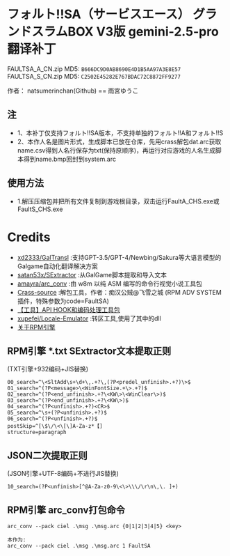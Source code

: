 # フォルト!!SA（サービスエース） グランドスラムBOX V3版 gemini-2.5-pro 翻译补丁 

FAULTSA_A_CN.zip MD5: `B666DC9D0AB8690E4D1B5AA97A3E8E57`
FAULTSA_S_CN.zip MD5: `C2502E45282E767BDAC72C8872FF9277`

作者： natsumerinchan(Github) == 雨宮ゆうこ

## 注
- 1、本补丁仅支持フォルト!!SA版本，不支持单独的フォルト!!A和フォルト!!S
- 2、本作人名是图片形式，生成脚本已放在仓库，先用crass解包dat.arc获取name.csv得到人名行保存为txt(保持原顺序)，再运行对应游戏的人名生成脚本得到name.bmp回封到system.arc

## 使用方法
- 1.解压压缩包并把所有文件复制到游戏根目录，双击运行FaultA_CHS.exe或FaultS_CHS.exe

# Credits

- [xd2333/GalTransl](https://github.com/xd2333/GalTransl.git) :支持GPT-3.5/GPT-4/Newbing/Sakura等大语言模型的Galgame自动化翻译解决方案
- [satan53x/SExtractor](https://github.com/satan53x/SExtractor.git) :从GalGame脚本提取和导入文本
- [amayra/arc_conv](https://github.com/amayra/arc_conv.git) :由 w8m 以纯 ASM 编写的命令行视觉小说工具包
- [Crass-source](https://github.com/shangjiaxuan/Crass-source.git) :解包工具，作者：痴汉公贼@飞雪之城 (RPM ADV SYSTEM插件，特殊参数为code=FaultSA)
- [【工具】API HOOK和编码处理工具包](https://www.ai2.moe/topic/29225-【工具】api-hook和编码处理工具包)
- [xupefei/Locale-Emulator](https://github.com/xupefei/Locale-Emulator.git) :转区工具,使用了其中的dll
- [关于RPM引擎](https://www.bilibili.com/opus/862771454202085408)

## RPM引擎 *.txt SExtractor文本提取正则
(TXT引擎+932编码+JIS替换)
```
00_search=^\<SltAdd\s+\d+\,.+?\,(?P<predel_unfinish>.+?)\>$
01_search=^(?P<message>\<WinFontSize.+\>.+?)$
02_search=^(?P<end_unfinish>.+?\<KW\>\<WinClear\>)$
03_search=^(?P<end_unfinish>.+?\<KW\>)$
04_search=^(?P<unfinish>.+?)<CR>$
05_search=^\s+(?P<unfinish>.+?)$
06_search=^(?P<unfinish>.+?)$
postSkip=^[\$\/\<\[\]A-Za-z*【]
structure=paragraph
```

## JSON二次提取正则
(JSON引擎+UTF-8编码+不进行JIS替换)
```
10_search=(?P<unfinish>[^@A-Za-z0-9\<\>\\\/\r\n\,\. ]+)
```

## RPM引擎 arc_conv打包命令
```
arc_conv --pack ciel .\msg .\msg.arc {0|1|2|3|4|5} <key>

本作为:
arc_conv --pack ciel .\msg .\msg.arc 1 FaultSA
```
